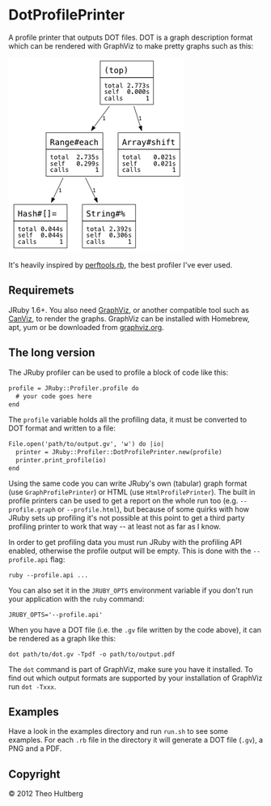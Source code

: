 # DotProfilePrinter

A profile printer that outputs DOT files. DOT is a graph description format which can be rendered with GraphViz to make pretty graphs such as this:

![](examples/example.png "Pretty graph")

It's heavily inspired by [perftools.rb](https://github.com/tmm1/perftools.rb), the best profiler I've ever used.

## Requiremets

JRuby 1.6+. You also need [GraphViz](http://graphviz.org/), or another compatible tool such as [CanViz](http://canviz.org), to render the graphs. GraphViz can be installed with Homebrew, apt, yum or be downloaded from [graphviz.org](http://graphviz.org/).

## The long version

The JRuby profiler can be used to profile a block of code like this:

    profile = JRuby::Profiler.profile do
      # your code goes here
    end

The `profile` variable holds all the profiling data, it must be converted to DOT format and written to a file:

    File.open('path/to/output.gv', 'w') do |io|
      printer = JRuby::Profiler::DotProfilePrinter.new(profile)
      printer.print_profile(io)
    end

Using the same code you can write JRuby's own (tabular) graph format (use `GraphProfilePrinter`) or HTML (use `HtmlProfilePrinter`). The built in profile printers can be used to get a report on the whole run too (e.g. `--profile.graph` or `--profile.html`), but because of some quirks with how JRuby sets up profiling it's not possible at this point to get a third party profiling printer to work that way -- at least not as far as I know.

In order to get profiling data you must run JRuby with the profiling API enabled, otherwise the profile output will be empty. This is done with the `--profile.api` flag:

    ruby --profile.api ...

You can also set it in the `JRUBY_OPTS` environment variable if you don't run your application with the `ruby` command:

    JRUBY_OPTS='--profile.api'

When you have a DOT file (i.e. the `.gv` file written by the code above), it can be rendered as a graph like this:

    dot path/to/dot.gv -Tpdf -o path/to/output.pdf

The `dot` command is part of GraphViz, make sure you have it installed. To find out which output formats are supported by your installation of GraphViz run `dot -Txxx`.

## Examples

Have a look in the examples directory and run `run.sh` to see some examples. For each `.rb` file in the directory it will generate a DOT file (`.gv`), a PNG and a PDF.

## Copyright

© 2012 Theo Hultberg